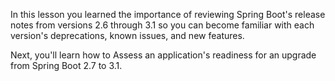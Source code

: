 In this lesson you learned the importance of reviewing Spring Boot's release notes from versions 2.6 through 3.1 so you can become familiar with each version's deprecations, known issues, and new features.

Next, you'll learn how to Assess an application's readiness for an upgrade from Spring Boot 2.7 to 3.1.
